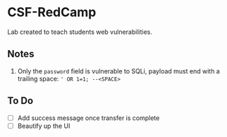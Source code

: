 # CSF-RedCamp

Lab created to teach students web vulnerabilities.

## Notes

1. Only the `password` field is vulnerable to SQLi, payload must
   end with a trailing space: `' OR 1=1; --<SPACE>`

## To Do

- [ ] Add success message once transfer is complete
- [ ] Beautify up the UI
